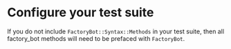 # Configure your test suite

If you do not include `FactoryBot::Syntax::Methods` in your test suite, then all
factory\_bot methods will need to be prefaced with `FactoryBot`.
